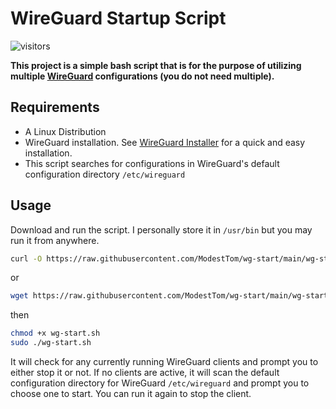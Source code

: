 # WireGuard Startup Script

![visitors](https://visitor-badge.glitch.me/badge?page_id=modesttom.wg-start&left_color=gray&right_color=blue)

**This project is a simple bash script that is for the purpose of utilizing multiple [WireGuard](https://www.wireguard.com/) configurations (you do not need multiple).**



## Requirements

- A Linux Distribution
- WireGuard installation. See [WireGuard Installer](https://github.com/angristan/wireguard-install) for a quick and easy installation.
- This script searches for configurations in WireGuard's default configuration directory `/etc/wireguard`

## Usage

Download and run the script. I personally store it in `/usr/bin` but you may run it from anywhere.

```bash
curl -O https://raw.githubusercontent.com/ModestTom/wg-start/main/wg-start.sh
```
or
```bash
wget https://raw.githubusercontent.com/ModestTom/wg-start/main/wg-start.sh
```
then
```bash
chmod +x wg-start.sh
sudo ./wg-start.sh
```

It will check for any currently running WireGuard clients and prompt you to either stop it or not. If no clients are active, it will scan the default configuration directory for WireGuard `/etc/wireguard` and prompt you to choose one to start. You can run it again to stop the client.



